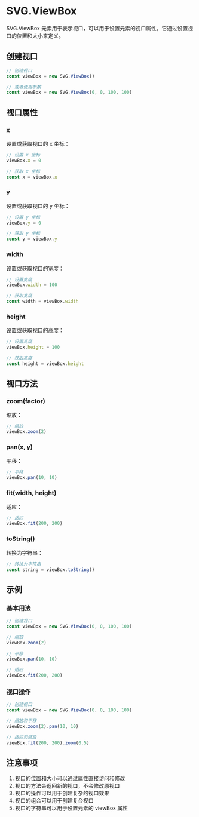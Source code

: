 # SVG.ViewBox

SVG.ViewBox 元素用于表示视口，可以用于设置元素的视口属性。它通过设置视口的位置和大小来定义。

## 创建视口

```ts
// 创建视口
const viewBox = new SVG.ViewBox()

// 或者使用参数
const viewBox = new SVG.ViewBox(0, 0, 100, 100)
```

## 视口属性

### x

设置或获取视口的 x 坐标：

```ts
// 设置 x 坐标
viewBox.x = 0

// 获取 x 坐标
const x = viewBox.x
```

### y

设置或获取视口的 y 坐标：

```ts
// 设置 y 坐标
viewBox.y = 0

// 获取 y 坐标
const y = viewBox.y
```

### width

设置或获取视口的宽度：

```ts
// 设置宽度
viewBox.width = 100

// 获取宽度
const width = viewBox.width
```

### height

设置或获取视口的高度：

```ts
// 设置高度
viewBox.height = 100

// 获取高度
const height = viewBox.height
```

## 视口方法

### zoom(factor)

缩放：

```ts
// 缩放
viewBox.zoom(2)
```

### pan(x, y)

平移：

```ts
// 平移
viewBox.pan(10, 10)
```

### fit(width, height)

适应：

```ts
// 适应
viewBox.fit(200, 200)
```

### toString()

转换为字符串：

```ts
// 转换为字符串
const string = viewBox.toString()
```

## 示例

### 基本用法

```ts
// 创建视口
const viewBox = new SVG.ViewBox(0, 0, 100, 100)

// 缩放
viewBox.zoom(2)

// 平移
viewBox.pan(10, 10)

// 适应
viewBox.fit(200, 200)
```

### 视口操作

```ts
// 创建视口
const viewBox = new SVG.ViewBox(0, 0, 100, 100)

// 缩放和平移
viewBox.zoom(2).pan(10, 10)

// 适应和缩放
viewBox.fit(200, 200).zoom(0.5)
```

## 注意事项

1. 视口的位置和大小可以通过属性直接访问和修改
2. 视口的方法会返回新的视口，不会修改原视口
3. 视口的操作可以用于创建复杂的视口效果
4. 视口的组合可以用于创建复合视口
5. 视口的字符串可以用于设置元素的 viewBox 属性
